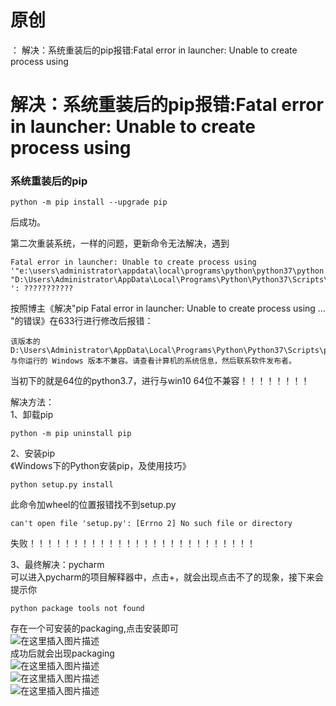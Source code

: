 # 原创

： 解决：系统重装后的pip报错:Fatal error in launcher: Unable to create process using

# 解决：系统重装后的pip报错:Fatal error in launcher: Unable to create process using

### 系统重装后的pip

```
python -m pip install --upgrade pip

```

后成功。

第二次重装系统，一样的问题，更新命令无法解决，遇到

```
Fatal error in launcher: Unable to create process using '"e:\users\administrator\appdata\local\programs\python\python37\python.exe"  "D:\Users\Administrator\AppData\Local\Programs\Python\Python37\Scripts\pip3.exe" ': ???????????

```

按照博主《解决"pip Fatal error in launcher: Unable to create process using … "的错误》在633行进行修改后报错：

```
该版本的 D:\Users\Administrator\AppData\Local\Programs\Python\Python37\Scripts\pip.exe 与你运行的 Windows 版本不兼容。请查看计算机的系统信息，然后联系软件发布者。

```

当初下的就是64位的python3.7，进行与win10 64位不兼容！！！！！！！！

解决方法：<br/> 1、卸载pip

```
python -m pip uninstall pip

```

2、安装pip<br/> 《Windows下的Python安装pip，及使用技巧》

```
python setup.py install

```

此命令加wheel的位置报错找不到setup.py

```
can't open file 'setup.py': [Errno 2] No such file or directory

```

失败！！！！！！！！！！！！！！！！！！！！！！！！！！

3、最终解决：pycharm<br/> 可以进入pycharm的项目解释器中，点击+，就会出现点击不了的现象，接下来会提示你

```
python package tools not found

```

存在一个可安装的packaging,点击安装即可<br/> <img alt="在这里插入图片描述" src="https://img-blog.csdnimg.cn/20200509085640802.png?x-oss-process=image/watermark,type_ZmFuZ3poZW5naGVpdGk,shadow_10,text_aHR0cHM6Ly9ibG9nLmNzZG4ubmV0L3B5dGhvbl9fcmVwb3J0ZWQ=,size_16,color_FFFFFF,t_70"/><br/>
成功后就会出现packaging<br/> <img alt="在这里插入图片描述" src="https://img-blog.csdnimg.cn/2020050909002987.png"/><br/> <img alt="在这里插入图片描述" src="https://img-blog.csdnimg.cn/20200509090046112.png"/><br/> <img alt="在这里插入图片描述" src="https://img-blog.csdnimg.cn/20200509090120970.png?x-oss-process=image/watermark,type_ZmFuZ3poZW5naGVpdGk,shadow_10,text_aHR0cHM6Ly9ibG9nLmNzZG4ubmV0L3B5dGhvbl9fcmVwb3J0ZWQ=,size_16,color_FFFFFF,t_70"/>
